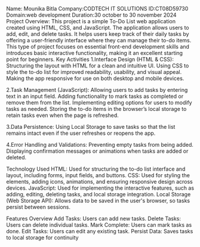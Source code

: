 Name: Mounika Bitla
Company:CODTECH IT SOLUTIONS
ID:CT08D59730
Domain:web development
Duration:30 october to 30 november 2024
Project Overview:
This project is a simple To-Do List web application created using HTML, CSS, and JavaScript. The application allows users to add, edit, and delete tasks. It helps users keep track of their daily tasks by offering a user-friendly interface where they can manage their to-do items. This type of project focuses on essential front-end development skills and introduces basic interactive functionality, making it an excellent starting point for beginners.
Key Activities
1.Interface Design (HTML & CSS):
Structuring the layout with HTML for a clean and intuitive UI.
Using CSS to style the to-do list for improved readability, usability, and visual appeal.
Making the app responsive for use on both desktop and mobile devices.

2.Task Management (JavaScript):
Allowing users to add tasks by entering text in an input field.
Adding functionality to mark tasks as completed or remove them from the list.
Implementing editing options for users to modify tasks as needed.
Storing the to-do items in the browser’s local storage to retain tasks even when the page is refreshed.

3.Data Persistence:
Using Local Storage to save tasks so that the list remains intact even if the user refreshes or reopens the app.

4.Error Handling and Validations:
Preventing empty tasks from being added.
Displaying confirmation messages or animations when tasks are added or deleted.

Technology Used
HTML: Used for structuring the to-do list interface and layout, including forms, input fields, and buttons.
CSS: Used for styling the elements, adding icons, animations, and ensuring responsive design across devices.
JavaScript: Used for implementing the interactive features, such as adding, editing, deleting tasks, and local storage integration.
Local Storage (Web Storage API): Allows data to be saved in the user's browser, so tasks persist between sessions.

Features Overview
Add Tasks: Users can add new tasks.
Delete Tasks: Users can delete individual tasks.
Mark Complete: Users can mark tasks as done.
Edit Tasks: Users can edit any existing task.
Persist Data: Saves tasks to local storage for continuity








